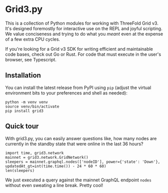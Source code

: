 # Grid3.py

This is a collection of Python modules for working with ThreeFold Grid v3. It's designed foremostly for interactive use on the REPL and joyful scripting. We value conciseness and trying to do what you *meant* even at the expense of a few extra CPU cycles.

If you're looking for a Grid v3 SDK for writing efficient and maintainable code bases, check out Go or Rust. For code that must execute in the user's browser, see Typescript.

## Installation

You can install the latest release from PyPI using `pip` (adjust the virtual environment bits to your preferences and shell as needed):

```
python -m venv venv
source venv/bin/activate
pip install grid3
```

## Quick tour

With grid3.py, you can easily answer questions like, how many nodes are currently in the standby state that were online in the last 36 hours?

```
import time, grid3.network
mainnet = grid3.network.GridNetwork()
sleepers = mainnet.graphql.nodes(['nodeID'], power={'state': 'Down'}, updatedAt_gt=int(time.time()) - 24 * 60 * 60)
len(sleepers)
```

We just executed a query against the mainnet GraphQL endpoint `nodes` without even sweating a line break. Pretty cool!
